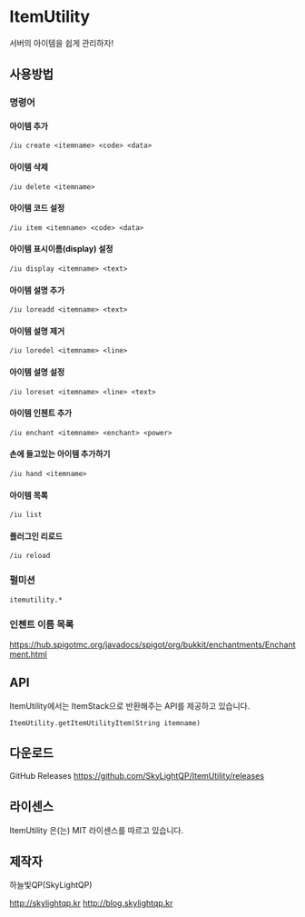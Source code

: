 # ItemUtility

서버의 아이템을 쉽게 관리하자!

## 사용방법
### 명령어
#### 아이템 추가

```
/iu create <itemname> <code> <data>
```

#### 아이템 삭제

```
/iu delete <itemname>
```

#### 아이템 코드 설정

```
/iu item <itemname> <code> <data>
```

#### 아이템 표시이름(display) 설정

```
/iu display <itemname> <text>
```

#### 아이템 설명 추가

```
/iu loreadd <itemname> <text>
```

#### 아이템 설명 제거

```
/iu loredel <itemname> <line>
```

#### 아이템 설명 설정

```
/iu loreset <itemname> <line> <text>
```

#### 아이템 인첸트 추가

```
/iu enchant <itemname> <enchant> <power>
```

#### 손에 들고있는 아이템 추가하기

```
/iu hand <itemname>
```

#### 아이템 목록

```
/iu list
```

#### 플러그인 리로드

```
/iu reload
```

### 펄미션

```
itemutility.*
```

### 인첸트 이름 목록

https://hub.spigotmc.org/javadocs/spigot/org/bukkit/enchantments/Enchantment.html

## API

ItemUtility에서는 ItemStack으로 반환해주는 API를 제공하고 있습니다.

```
ItemUtility.getItemUtilityItem(String itemname)
```

## 다운로드

GitHub Releases https://github.com/SkyLightQP/ItemUtility/releases

## 라이센스

ItemUtility 은(는) MIT 라이센스를 따르고 있습니다.

## 제작자

하늘빛QP(SkyLightQP)

http://skylightqp.kr
http://blog.skylightqp.kr

